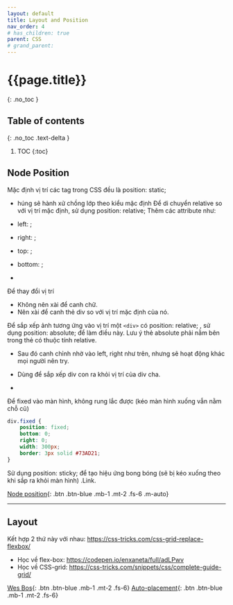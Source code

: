 ```yaml
---
layout: default
title: Layout and Position
nav_order: 4
# has_children: true
parent: CSS
# grand_parent:
---
```


<!-- markdownlint-disable MD022 MD025-->
# {{page.title}}
{: .no_toc }

## Table of contents
{: .no_toc .text-delta }

1. TOC
{:toc}
<!-- markdownlint-enable MD025-->

## Node Position

Mặc định vị trí các tag trong CSS đều là position: static;

- húng sẽ hành xử chồng lớp theo kiểu mặc định
Để di chuyển relative so với vị trí mặc định, sử dụng position: relative;
Thêm các attribute như:
- left: ;
- right: ;
- top: ;
- bottom: ;

-
Để thay đổi vị trí

- Không nên xài để canh chữ.
- Nên xài để canh thẻ div so với vị trí mặc định của nó.

Để sắp xếp ảnh tương ứng vào vị trí một `<div>` có position: relative; , sử dụng position: absolute; để làm điều này. Lưu ý thẻ absolute phải nằm bên trong thẻ có thuộc tính relative.

- Sau đó canh chỉnh nhờ vào left, right như trên, nhưng sẽ hoạt động khác mọi người nên try.
- Dùng để sắp xếp div con ra khỏi vị trí của div cha.

-
Để fixed vào màn hình, không rung lắc được (kéo màn hình xuống vẫn nằm chỗ cũ)

```css
div.fixed {
    position: fixed;
    bottom: 0;
    right: 0;
    width: 300px;
    border: 3px solid #73AD21;
}
```

Sử dụng position: sticky; để tạo hiệu ứng bong bóng (sẽ bị kéo xuống theo khi sắp ra khỏi màn hình)
.Link.

[Node position](https://www.w3schools.com/css/css_positioning.asp){: .btn .btn-blue .mb-1 .mt-2 .fs-6 .m-auto}

---

## Layout

Kết hợp 2 thứ này với nhau: <https://css-tricks.com/css-grid-replace-flexbox/>

- Học về flex-box: <https://codepen.io/enxaneta/full/adLPwv>
- Học về CSS-grid: <https://css-tricks.com/snippets/css/complete-guide-grid/>

[Wes Bos](https://www.youtube.com/watch?v=T-slCsOrLcc&list=PLu8EoSxDXHP5CIFvt9-ze3IngcdAc2xKG){: .btn .btn-blue .mb-1 .mt-2 .fs-6}
[Auto-placement](https://developer.mozilla.org/en-US/docs/Web/CSS/CSS_Grid_Layout/Auto-placement_in_CSS_Grid_Layout){: .btn .btn-blue .mb-1 .mt-2 .fs-6}
